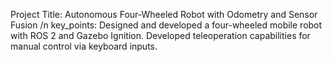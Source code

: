 Project Title: Autonomous Four-Wheeled Robot with Odometry and Sensor Fusion /n
key_points:
  Designed and developed a four-wheeled mobile robot with ROS 2 and Gazebo Ignition.
  Developed teleoperation capabilities for manual control via keyboard inputs.

